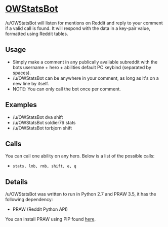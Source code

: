 # [OWStatsBot](http://reddit.com/u/OWStatsBot)

/u/OWStatsBot will listen for mentions on Reddit and reply to your comment if a valid call is found. It will respond with the data in a key-pair value, formatted using Reddit tables.

Usage
-----
* Simply make a comment in any publically available subreddit with the bots username + hero + abilities default PC keybind (separated by spaces).
* /u/OWStatsBot can be anywhere in your comment, as long as it's on a new line by itself.
* NOTE: You can only call the bot once per comment.

Examples
------------
* /u/OWStatsBot dva shift
* /u/OWStatsBot soldier76 stats
* /u/OWStatsBot torbjorn shift

Calls
------------
You can call one ability on any hero. Below is a list of the possible calls:
* `stats, lmb, rmb, shift, e, q`

Details
------------
/u/OWStatsBot was written to run in Python 2.7 and PRAW 3.5, it has the following dependency:
* PRAW (Reddit Python API)

You can install PRAW using PIP found [here](https://pip.pypa.io/en/stable/installing/).


